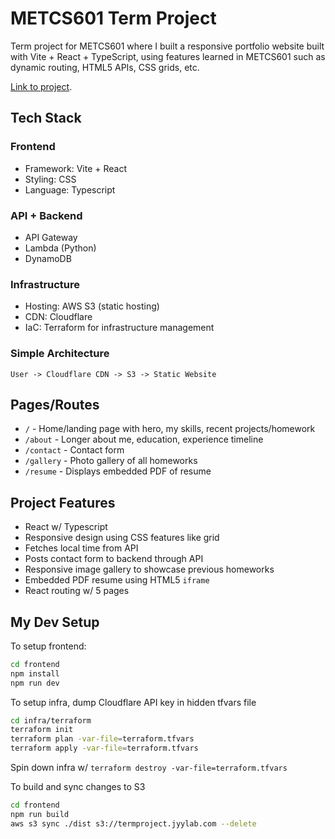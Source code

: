 # METCS601 Term Project

Term project for METCS601 where I built a responsive portfolio website built with Vite + React + TypeScript, using features learned in METCS601 such as dynamic routing, HTML5 APIs, CSS grids, etc.

[Link to project](https://termproject.jyylab.com).

## Tech Stack

### Frontend

- Framework: Vite + React
- Styling: CSS
- Language: Typescript

### API + Backend

- API Gateway
- Lambda (Python)
- DynamoDB

### Infrastructure

- Hosting: AWS S3 (static hosting)
- CDN: Cloudflare
- IaC: Terraform for infrastructure management

### Simple Architecture

```
User -> Cloudflare CDN -> S3 -> Static Website
```

## Pages/Routes

- `/` - Home/landing page with hero, my skills, recent projects/homework
- `/about` - Longer about me, education, experience timeline
- `/contact` - Contact form
- `/gallery` - Photo gallery of all homeworks
- `/resume` - Displays embedded PDF of resume

## Project Features

- React w/ Typescript
- Responsive design using CSS features like grid
- Fetches local time from API
- Posts contact form to backend through API
- Responsive image gallery to showcase previous homeworks
- Embedded PDF resume using HTML5 `iframe`
- React routing w/ 5 pages

## My Dev Setup

To setup frontend:

```bash
cd frontend
npm install
npm run dev
```

To setup infra, dump Cloudflare API key in hidden tfvars file

``` bash
cd infra/terraform
terraform init
terraform plan -var-file=terraform.tfvars
terraform apply -var-file=terraform.tfvars
```

Spin down infra w/ `terraform destroy -var-file=terraform.tfvars`

To build and sync changes to S3

``` bash
cd frontend
npm run build
aws s3 sync ./dist s3://termproject.jyylab.com --delete
```
